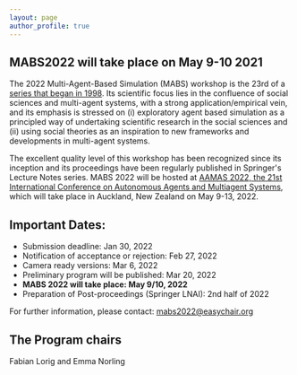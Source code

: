 ```yaml
---
layout: page
author_profile: true
---
```


<h2>MABS2022 will take place on May 9-10 2021</h2>
  
<p>The 2022 Multi-Agent-Based Simulation (MABS) workshop is the 23rd of a <a href="http://www.pcs.usp.br/~mabs/">series that began in
1998</a>. Its scientific focus lies in the confluence of social sciences and multi-agent
systems, with a strong application/empirical vein, and its emphasis is stressed on (i) exploratory agent based
simulation as a principled way of undertaking scientific research in the social sciences and (ii) using social
theories as an inspiration to new frameworks and developments in multi-agent systems.
</p>

<p>
The excellent quality level of this workshop has been recognized since its inception and its proceedings have
been regularly published in Springer's Lecture Notes series. MABS 2022 will be hosted at <a href="https://aamas2022-conference.auckland.ac.nz/calls/call-for-workshops/">AAMAS 2022, the 21st International Conference on Autonomous Agents and Multiagent Systems</a>, which will take place in Auckland, New Zealand on May 9-13, 2022.
</p>

<h2>Important Dates:</h2>
<ul>
  <li>Submission deadline: Jan 30, 2022 </li>
  <li>Notification of acceptance or rejection: Feb 27, 2022 </li>
  <li>Camera ready versions: Mar 6, 2022 </li>
  <li>Preliminary program will be published: Mar 20, 2022 </li>
  <li><b>MABS 2022 will take place: May 9/10, 2022 </b></li>
  <li>Preparation of Post-proceedings (Springer LNAI): 2nd half of 2022 </li>
</ul>

For further information, please contact: [mabs2022@easychair.org](mailto:mabs2022@easychair.org)

<h2>The Program chairs</h2>

<p>
Fabian Lorig and Emma Norling
</p>
